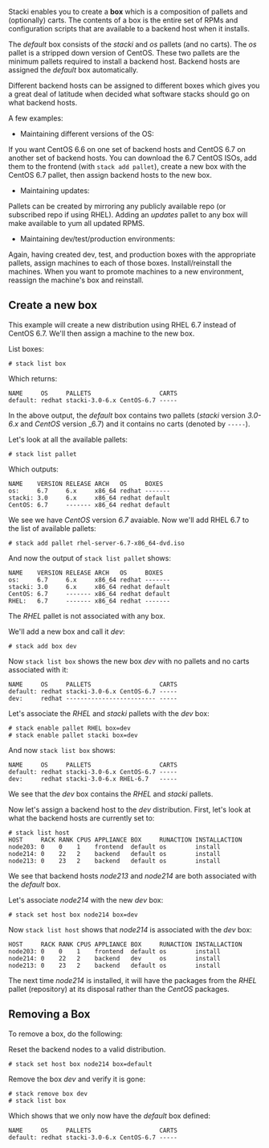 Stacki enables you to create a **box** which is a composition of pallets
and (optionally) carts.
The contents of a box is the entire set of RPMs and configuration scripts that
are available to a backend host when it installs.

The _default_ box consists of the _stacki_ and _os_ pallets (and no carts).
The _os_ pallet is a stripped down version of CentOS.
These two pallets are the minimum pallets required to install a backend host.
Backend hosts are assigned the _default_ box automatically.

Different backend hosts can be assigned to different boxes which gives you
a great deal of latitude when decided what software stacks should go on what
backend hosts.

A few examples:

* Maintaining different versions of the OS:

If you want CentOS 6.6 on one set of backend hosts and CentOS 6.7 on another
set of backend hosts.
You can download the 6.7 CentOS ISOs, add them to the frontend (with `stack
add pallet`), create a new box with the CentOS 6.7 pallet, then assign
backend hosts to the new box.

* Maintaining updates:

Pallets can be created by mirroring any publicly available repo (or
subscribed repo if using RHEL).
Adding an _updates_ pallet to any box will make available to
yum all updated RPMS.

* Maintaining dev/test/production environments:

Again, having created dev, test,
and production boxes with the appropriate pallets, assign machines to
each of those boxes.
Install/reinstall the machines.
When you want to
promote machines to a new environment, reassign the machine's
box and reinstall.

## Create a new box

This example will create a new distribution using RHEL 6.7 instead of
CentOS 6.7. We'll then assign a machine to the new box.

List boxes:

```
# stack list box
```

Which returns:

```
NAME     OS     PALLETS                   CARTS
default: redhat stacki-3.0-6.x CentOS-6.7 -----
```

In the above output, the _default_ box contains two pallets (_stacki_
version _3.0-6.x_ and _CentOS_ version _6.7) and it contains no carts (denoted by `-----`).

Let's look at all the available pallets:

```
# stack list pallet
```

Which outputs:

```
NAME    VERSION RELEASE ARCH   OS     BOXES  
os:     6.7     6.x     x86_64 redhat -------
stacki: 3.0     6.x     x86_64 redhat default
CentOS: 6.7     ------- x86_64 redhat default
```

We see we have _CentOS_ version _6.7_ avaiable.
Now we'll add RHEL 6.7 to the list of available pallets:

```
# stack add pallet rhel-server-6.7-x86_64-dvd.iso
```

And now the output of `stack list pallet` shows:

```
NAME    VERSION RELEASE ARCH   OS     BOXES  
os:     6.7     6.x     x86_64 redhat -------
stacki: 3.0     6.x     x86_64 redhat default
CentOS: 6.7     ------- x86_64 redhat default
RHEL:   6.7     ------- x86_64 redhat -------
```

The _RHEL_ pallet is not associated with any box.

We'll add a new box and call it _dev_:

```
# stack add box dev
```

Now `stack list box` shows the new box _dev_ with no pallets and no carts
associated with it:

```
NAME     OS     PALLETS                   CARTS
default: redhat stacki-3.0-6.x CentOS-6.7 -----
dev:     redhat ------------------------- -----
```

Let's associate the _RHEL_ and _stacki_ pallets with the _dev_ box:

```
# stack enable pallet RHEL box=dev
# stack enable pallet stacki box=dev
```

And now `stack list box` shows:

```
NAME     OS     PALLETS                   CARTS
default: redhat stacki-3.0-6.x CentOS-6.7 -----
dev:     redhat stacki-3.0-6.x RHEL-6.7   -----
```

We see that the _dev_ box contains the _RHEL_ and _stacki_ pallets.

Now let's assign a backend host to the _dev_ distribution.
First, let's look at what the backend hosts are currently set to:

```
# stack list host
HOST     RACK RANK CPUS APPLIANCE BOX     RUNACTION INSTALLACTION
node203: 0    0    1    frontend  default os        install     
node214: 0    22   2    backend   default os        install    
node213: 0    23   2    backend   default os        install   
```

We see that backend hosts _node213_ and _node214_ are both associated with
the _default_ box.

Let's associate _node214_ with the new _dev_ box:

```
# stack set host box node214 box=dev
```

Now `stack list host` shows that _node214_ is associated with the _dev_ box:

```
HOST     RACK RANK CPUS APPLIANCE BOX     RUNACTION INSTALLACTION
node203: 0    0    1    frontend  default os        install     
node214: 0    22   2    backend   dev     os        install    
node213: 0    23   2    backend   default os        install   
```

The next time _node214_ is installed, it will have the packages from the
_RHEL_ pallet (repository) at its disposal rather than the _CentOS_ packages.


## Removing a Box

To remove a box, do the following:

Reset the backend nodes to a valid distribution.

```
# stack set host box node214 box=default
```

Remove the box _dev_ and verify it is gone:

```
# stack remove box dev
# stack list box
```

Which shows that we only now have the _default_ box defined:

```
NAME     OS     PALLETS                   CARTS
default: redhat stacki-3.0-6.x CentOS-6.7 -----
```

